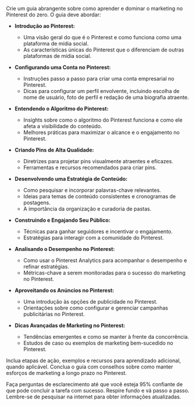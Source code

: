  
Crie um guia abrangente sobre como aprender e dominar o marketing no Pinterest do zero. O guia deve abordar:

- **Introdução ao Pinterest:**
  - Uma visão geral do que é o Pinterest e como funciona como uma plataforma de mídia social.
  - As características únicas do Pinterest que o diferenciam de outras plataformas de mídia social.

- **Configurando uma Conta no Pinterest:**
  - Instruções passo a passo para criar uma conta empresarial no Pinterest.
  - Dicas para configurar um perfil envolvente, incluindo escolha de nome de usuário, foto de perfil e redação de uma biografia atraente.

- **Entendendo o Algoritmo do Pinterest:**
  - Insights sobre como o algoritmo do Pinterest funciona e como ele afeta a visibilidade do conteúdo.
  - Melhores práticas para maximizar o alcance e o engajamento no Pinterest.

- **Criando Pins de Alta Qualidade:**
  - Diretrizes para projetar pins visualmente atraentes e eficazes.
  - Ferramentas e recursos recomendados para criar pins.

- **Desenvolvendo uma Estratégia de Conteúdo:**
  - Como pesquisar e incorporar palavras-chave relevantes.
  - Ideias para temas de conteúdo consistentes e cronogramas de postagens.
  - A importância da organização e curadoria de pastas.

- **Construindo e Engajando Seu Público:**
  - Técnicas para ganhar seguidores e incentivar o engajamento.
  - Estratégias para interagir com a comunidade do Pinterest.

- **Analisando o Desempenho no Pinterest:**
  - Como usar o Pinterest Analytics para acompanhar o desempenho e refinar estratégias.
  - Métricas-chave a serem monitoradas para o sucesso do marketing no Pinterest.

- **Aproveitando os Anúncios no Pinterest:**
  - Uma introdução às opções de publicidade no Pinterest.
  - Orientações sobre como configurar e gerenciar campanhas publicitárias no Pinterest.

- **Dicas Avançadas de Marketing no Pinterest:**
  - Tendências emergentes e como se manter à frente da concorrência.
  - Estudos de caso ou exemplos de marketing bem-sucedido no Pinterest.

Inclua etapas de ação, exemplos e recursos para aprendizado adicional, quando aplicável. Conclua o guia com conselhos sobre como manter esforços de marketing a longo prazo no Pinterest.

Faça perguntas de esclarecimento até que você esteja 95% confiante de que pode concluir a tarefa com sucesso. Respire fundo e vá passo a passo. Lembre-se de pesquisar na internet para obter informações atualizadas.
```